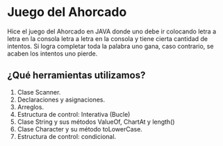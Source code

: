 # Juego del Ahorcado

Hice el juego del Ahorcado en JAVA donde uno debe ir colocando letra a letra en la consola letra a letra en la consola y tiene cierta cantidad de intentos. Si logra completar toda la palabra uno gana, caso contrario, se acaben los intentos uno pierde.   

## ¿Qué herramientas utilizamos?
1. Clase Scanner.
2. Declaraciones y asignaciones.
3. Arreglos.
4. Estructura de control: Interativa (Bucle)
5. Clase String y sus métodos ValueOf, ChartAt y length()
6. Clase Character y su método toLowerCase.
7. Estructura de control: condicional.
